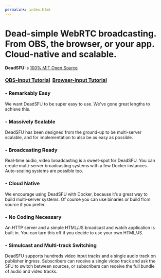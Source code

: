 ```yaml
---
permalink: index.html
---
```



# Dead-simple WebRTC broadcasting.<br>From OBS, the browser, or your app.<br>Cloud-native and scalable.


**DeadSFU** is <a href="https://github.com/x186k/deadsfu">100% MIT Open Source</a>

### [OBS-input Tutorial](/README/)&nbsp;&nbsp;[Browser-input Tutorial](/README/)


### - Remarkably Easy

We want DeadSFU to be super easy to use. We've gone great lengths to achieve this.

### - Massively Scalable

DeadSFU has been designed from the ground-up to be multi-server scalable, and for implementation to also be as easy as possible.

### - Broadcasting Ready

Real-time audio, video broadcasting is a sweet-spot for DeadSFU. You can create multi-server broadcasting systems with a few Docker instances. Auto-scaling systems are possible too.

### - Cloud Native

We encourage using DeadSFU with Docker, because it’s a great way to build multi-server systems. Of course you can use binaries or build from source if you prefer.

### - No Coding Necessary

An HTTP server and a simple HTML/JS broadcast and watch application is built in. You can turn this off if you decide to use your own HTML/JS.

### - Simulcast and Multi-track Switching

DeadSFU supports hundreds video input tracks and a single audio track on publisher ingress. Subscribers can receive a single video track and ask the SFU to switch between sources, or subscribers can receive the full bundle of audio and video tracks.